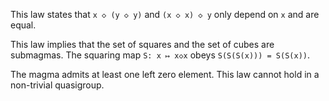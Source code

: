 This law states that `x ◇ (y ◇ y)` and `(x ◇ x) ◇ y` only depend on `x` and are equal.

This law implies that the set of squares and the set of cubes are submagmas.  The squaring map `S: x ↦ x◇x` obeys `S(S(S(x))) = S(S(x))`.

The magma admits at least one left zero element.  This law cannot hold in a non-trivial quasigroup.
